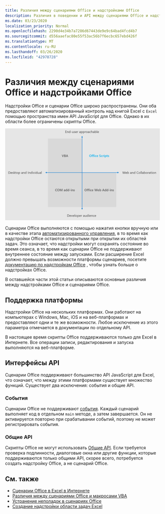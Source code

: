 ```yaml
---
title: Различия между сценариями Office и надстройками Office
description: Различия в поведении и API между сценариями Office и надстройками Office.
ms.date: 03/23/2020
localization_priority: Normal
ms.openlocfilehash: 2290d4e34b7a7286d67443de9e9c64bad4fcd4b7
ms.sourcegitcommit: d556aaefac80e55f53ac56b7f6ecbc657ebd426f
ms.translationtype: MT
ms.contentlocale: ru-RU
ms.lasthandoff: 03/26/2020
ms.locfileid: "42978728"
---
```

# <a name="differences-between-office-scripts-and-office-add-ins"></a>Различия между сценариями Office и надстройками Office

Надстройки Office и сценарии Office широко распространены. Они оба предоставляют автоматизированный контроль над книгой Excel с `Excel` помощью пространства имен API JavaScript для Office. Однако в их области более ограничены скрипты Office.

![Схема из четырех квадрантов, в которой показаны области фокуса для различных решений по расширению Office. Сценарии Office и веб-надстройки Office ориентированы на Интернет и совместную работу, но сценарии Office ориентированы на конечных пользователей (в то время как веб-надстройки Office предназначены для профессиональных разработчиков).)](../images/office-programmability-diagram.png)

Сценарии Office выполняются с помощью нажатия кнопки вручную или в качестве этапа [автоматизированного управления](https://flow.microsoft.com/), в то время как надстройки Office остаются открытыми при открытии их областей задач. Это означает, что надстройки могут сохранять состояние во время сеанса, в то время как сценарии Office не поддерживают внутреннее состояние между запусками. Если расширение Excel должно превышать возможности платформы сценариев, посетите [документацию по надстройкам Office](/office/dev/add-ins) , чтобы узнать больше о надстройках Office.

В оставшейся части этой статьи описываются основные различия между надстройками Office и сценариями Office.

## <a name="platform-support"></a>Поддержка платформы

Надстройки Office на нескольких платформах. Они работают на компьютерах с Windows, Mac, iOS и на веб-платформах и предоставляют одни и те же возможности. Любое исключение из этого параметра отмечается в документации по отдельному API.

В настоящее время скрипты Office поддерживаются только для Excel в Интернете. Все операции записи, редактирования и запуска выполняются на веб-платформе.

## <a name="apis"></a>Интерфейсы API

Сценарии Office поддерживают большинство API JavaScript для Excel, что означает, что между этими платформами существует множество функций. Существует два исключения: события и общие API.

### <a name="events"></a>События

Сценарии Office не поддерживают [события](/office/dev/add-ins/excel/excel-add-ins-events). Каждый сценарий выполняет код в отдельном `main` методе, а затем завершается. Он не активируется повторно при срабатывании событий, поэтому не может регистрировать события.

### <a name="common-apis"></a>Общие API

Скрипты Office не могут использовать [Общие API](/javascript/api/office). Если требуется проверка подлинности, диалоговые окна или другие функции, которые поддерживаются только общими API, скорее всего, потребуется создать надстройку Office, а не сценарий Office.

## <a name="see-also"></a>См. также

- [Сценарии Office в Excel в Интернете](../overview/excel.md)
- [Различия между сценариями Office и макросами VBA](vba-differences.md)
- [Устранение неполадок в сценариях Office](../testing/troubleshooting.md)
- [Создание надстройки области задач Excel](/office/dev/add-ins/quickstarts/excel-quickstart-jquery)
